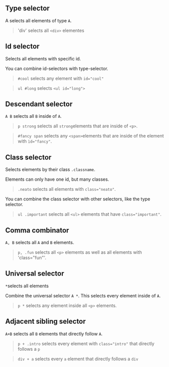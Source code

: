 ## Type selector

A selects all elements of type `A`.

> 'div' selects all `<div>` elementes

## Id selector

Selects all elements with specific id.

You can combine id-selectors with type-selector.

> `#cool` selects any element with `id="cool"`

> `ul #long` selects `<ul id="long">`

## Descendant selector

`A B` selects all `B` inside of `A`.

> `p strong` selects all `strong`elements that are inside of `<p>`.

> `#fancy span` selects any `<span>`elements that are inside of the element with `ìd="fancy"`.

## Class selector

Selects elements by their class `.classname`.

Elements can only have one id, but many classes.

> `.neato` selects all elements with `class="neato"`.

You can combine the class selector with other selectors, like the type selector.

> `ul .important` selects all `<ul>` elements that have `class="important"`.

## Comma combinator

`A, B` selects all `A` and `B` elements.

> `p, .fun` selects all `<p>` elements as well as all elements with 'class="fun"'.

## Universal selector

`*`selects all elements

Combine the universal selector `A *`. This selects every element inside of `A`.

> `p *` selects any element inside all `<p>` elements.

## Adjacent sibling selector

`A+B` selects all `B` elements that directly follow `A`.

> `p + .intro` selects every element with `class="intro"` that directly follows a `p`

> `div + a` selects every `a` element that directly follows a `div`
